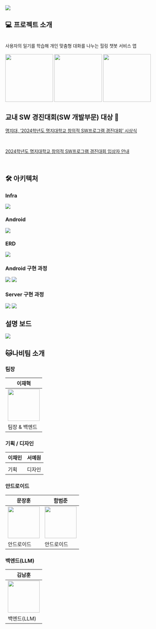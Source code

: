 <img src="https://github.com/MJU-SW-Contest-2024/.github/blob/a88a1c5c9183bde37b72815e28b3371103084c12/profile/langdingface.png">

<br>

## **💻 프로젝트 소개**

<br>

<aside>
사용자의 일기를 학습해 개인 맞춤형 대화를 나누는 힐링 챗봇 서비스 앱



</aside>

<br>

<span>
  
<img src="https://github.com/MJU-SW-Contest-2024/.github/blob/61ee54e1a6203147c2e67bdc5f587874423ca14c/profile/action1.gif" width="150">

<img src="https://github.com/MJU-SW-Contest-2024/.github/blob/61ee54e1a6203147c2e67bdc5f587874423ca14c/profile/image22.png" width="150">

<img src="https://github.com/MJU-SW-Contest-2024/.github/blob/61ee54e1a6203147c2e67bdc5f587874423ca14c/profile/image23.png" width="150">

</span>

<br>


## 교내 SW 경진대회(SW 개발부문) 대상 🥇

[명지대, ‘2024학년도 명지대학교 창의적 SW프로그램 경진대회’ 시상식](https://news.unn.net/news/articleView.html?idxno=569851)

<br>

[2024학년도 명지대학교 창의적 SW프로그램 경진대회 입상자 안내](https://aict.mju.ac.kr/aict/9557/subview.do?enc=Zm5jdDF8QEB8JTJGYmJzJTJGYWljdCUyRjEzOTQlMkYyMTQ4NjIlMkZhcnRjbFZpZXcuZG8lM0ZwYWdlJTNEMSUyNnNyY2hDb2x1bW4lM0QlMjZzcmNoV3JkJTNEJTI2YmJzQ2xTZXElM0QlMjZiYnNPcGVuV3JkU2VxJTNEJTI2cmdzQmduZGVTdHIlM0QlMjZyZ3NFbmRkZVN0ciUzRCUyNmlzVmlld01pbmUlM0RmYWxzZSUyNmlzVmlldyUzRHRydWUlMjZwYXNzd29yZCUzRCUyNg%3D%3D)

<br>


## **🛠️ 아키텍처**

### Infra

<img src="https://github.com/MJU-SW-Contest-2024/.github/blob/f09d781fc32d1df30a4366eaf5f6ee23c7ac015c/profile/nabi_infra.png">

### Android

<img src="https://github.com/MJU-SW-Contest-2024/.github/blob/aca37aa7f6f3499dd0632aa01d940f73c89e2f4a/profile/%E1%84%89%E1%85%B3%E1%84%8F%E1%85%B3%E1%84%85%E1%85%B5%E1%86%AB%E1%84%89%E1%85%A3%E1%86%BA%202024-10-20%20%E1%84%8B%E1%85%A9%E1%84%92%E1%85%AE%2010.16.14.png">

### ERD

<img src="https://github.com/MJU-SW-Contest-2024/.github/blob/f09d781fc32d1df30a4366eaf5f6ee23c7ac015c/profile/nabi_erd.png">

<br>

### Android 구현 과정

<img src="https://github.com/MJU-SW-Contest-2024/.github/blob/aca37aa7f6f3499dd0632aa01d940f73c89e2f4a/profile/%E1%84%89%E1%85%B3%E1%84%8F%E1%85%B3%E1%84%85%E1%85%B5%E1%86%AB%E1%84%89%E1%85%A3%E1%86%BA%202024-10-20%20%E1%84%8B%E1%85%A9%E1%84%92%E1%85%AE%2010.17.16.png">

<img src="https://github.com/MJU-SW-Contest-2024/.github/blob/aca37aa7f6f3499dd0632aa01d940f73c89e2f4a/profile/%E1%84%89%E1%85%B3%E1%84%8F%E1%85%B3%E1%84%85%E1%85%B5%E1%86%AB%E1%84%89%E1%85%A3%E1%86%BA%202024-10-20%20%E1%84%8B%E1%85%A9%E1%84%92%E1%85%AE%2010.17.22.png">

<br>

### Server 구현 과정

<img src="https://github.com/MJU-SW-Contest-2024/.github/blob/aca37aa7f6f3499dd0632aa01d940f73c89e2f4a/profile/%E1%84%89%E1%85%B3%E1%84%8F%E1%85%B3%E1%84%85%E1%85%B5%E1%86%AB%E1%84%89%E1%85%A3%E1%86%BA%202024-10-20%20%E1%84%8B%E1%85%A9%E1%84%92%E1%85%AE%2010.17.06.png">

<img src="https://github.com/MJU-SW-Contest-2024/.github/blob/aca37aa7f6f3499dd0632aa01d940f73c89e2f4a/profile/%E1%84%89%E1%85%B3%E1%84%8F%E1%85%B3%E1%84%85%E1%85%B5%E1%86%AB%E1%84%89%E1%85%A3%E1%86%BA%202024-10-20%20%E1%84%8B%E1%85%A9%E1%84%92%E1%85%AE%2010.16.44.png">

<br>

## 설명 보드

<img src="https://github.com/MJU-SW-Contest-2024/.github/blob/62d9e78878f5f2d13abe7d2f51248dd15506c386/profile/%E1%84%82%E1%85%A1%E1%84%87%E1%85%B5_%E1%84%89%E1%85%A5%E1%86%AF%E1%84%86%E1%85%A7%E1%86%BC%E1%84%87%E1%85%A9%E1%84%83%E1%85%B3.png">

<br>

## 🐱나비팀 소개


### 팀장

| 이재혁 |
| --- |
| <img width=100 src="https://avatars.githubusercontent.com/u/67510260?v=4"/> |
| 팀장 & 백엔드 |

### 기획 / 디자인

| 이채민 | 서예원 |
| --- | --- |
| |  |
| 기획 | 디자인 |

### 안드로이드

| 문장훈 | 함범준 |
| --- | --- |
| <img width=100 src="https://avatars.githubusercontent.com/u/105299421?v=4"/> | <img width=100 src="https://avatars.githubusercontent.com/u/37996727?v=4"/> |
| 안드로이드 | 안드로이드 |

### 백엔드(LLM)

| 김남훈 |
| --- |
| <img width=100 src="https://avatars.githubusercontent.com/u/87366543?v=4"/> |
| 백엔드(LLM) |
